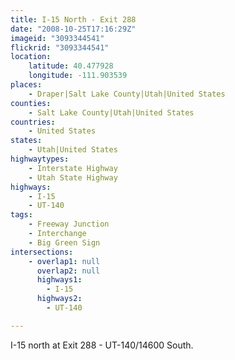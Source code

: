 ```yaml
---
title: I-15 North - Exit 288
date: "2008-10-25T17:16:29Z"
imageid: "3093344541"
flickrid: "3093344541"
location:
    latitude: 40.477928
    longitude: -111.903539
places:
    - Draper|Salt Lake County|Utah|United States
counties:
    - Salt Lake County|Utah|United States
countries:
    - United States
states:
    - Utah|United States
highwaytypes:
    - Interstate Highway
    - Utah State Highway
highways:
    - I-15
    - UT-140
tags:
    - Freeway Junction
    - Interchange
    - Big Green Sign
intersections:
    - overlap1: null
      overlap2: null
      highways1:
        - I-15
      highways2:
        - UT-140

---
```

I-15 north at Exit 288 - UT-140/14600 South.